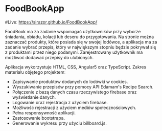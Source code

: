 # FoodBookApp

#Live: https://sirazor.github.io/FoodBookApp/

FoodBook ma za zadanie wspomagać użytkowników przy wyborze śniadania, obiadu, kolacji lub deseru do przygotowania. Na stronie można zaznaczać produkty, które posiada się w swojej lodówce, a aplikacja ma za zadanie wybrać przepis, który w największym stopniu będzie pokrywał się z produktami przez niego podanymi. Zarejestrowany użytkownik ma możliwoć dodawać przepisy do ulubionych.

Aplikacja wykorzystuje HTML, CSS, Angular5 oraz TypeScript. Zakres materiału objętego projektem:
  - Zapisywanie produktów dodanych do lodówki w cookies.
  - Wyszukiwanie przepisów przy pomocy API Edamam's Recipe Search.
  - Połączenie z bazą danych czasu rzeczywistego firebase oraz wyświetlanie danych.
  - Logowanie oraz rejestracja z użyciem firebase.
  - Możliwość rejestracji z użyciem mediów społecznościowych.
  - Pełna responsywność aplikacji.
  - Zastosowanie bootstrapa.
  - Generowanie wykresu przy użyciu billboard.js.
